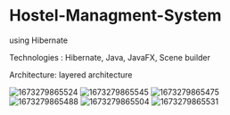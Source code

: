 # Hostel-Managment-System
using Hibernate

Technologies : Hibernate, Java, JavaFX, Scene builder

Architecture: layered architecture

![1673279865524](https://github.com/KavinduNimesh1030/Hostel-Managment-System/assets/101209063/3405fb7e-f94f-4efa-8982-95c1805e84ba)
![1673279865545](https://github.com/KavinduNimesh1030/Hostel-Managment-System/assets/101209063/4d5cb269-44da-4173-b1dc-588010f49431)
![1673279865475](https://github.com/KavinduNimesh1030/Hostel-Managment-System/assets/101209063/65103401-89d2-473c-8bbf-32d748ad2608)
![1673279865488](https://github.com/KavinduNimesh1030/Hostel-Managment-System/assets/101209063/7952ff58-1edf-477a-b731-7ff7970cbc1f)
![1673279865504](https://github.com/KavinduNimesh1030/Hostel-Managment-System/assets/101209063/4d62483a-0c0a-4829-82bf-bea01db49e22)
![1673279865531](https://github.com/KavinduNimesh1030/Hostel-Managment-System/assets/101209063/a9ed856b-fa57-4f3b-b22b-a48806e513c0)
